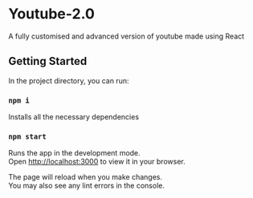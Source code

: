 # Youtube-2.0
A fully customised and advanced version of youtube made using React

## Getting Started 
In the project directory, you can run:
### `npm i`
Installs all the necessary dependencies
### `npm start`

Runs the app in the development mode.\
Open [http://localhost:3000](http://localhost:3000) to view it in your browser.

The page will reload when you make changes.\
You may also see any lint errors in the console.
